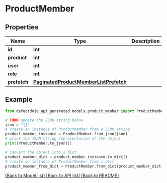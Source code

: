 # ProductMember


## Properties

Name | Type | Description | Notes
------------ | ------------- | ------------- | -------------
**id** | **int** |  | [readonly] 
**product** | **int** |  | 
**user** | **int** |  | 
**role** | **int** |  | 
**prefetch** | [**PaginatedProductMemberListPrefetch**](PaginatedProductMemberListPrefetch.md) |  | [optional] 

## Example

```python
from defectdojo_api_generated.models.product_member import ProductMember

# TODO update the JSON string below
json = "{}"
# create an instance of ProductMember from a JSON string
product_member_instance = ProductMember.from_json(json)
# print the JSON string representation of the object
print(ProductMember.to_json())

# convert the object into a dict
product_member_dict = product_member_instance.to_dict()
# create an instance of ProductMember from a dict
product_member_from_dict = ProductMember.from_dict(product_member_dict)
```
[[Back to Model list]](../README.md#documentation-for-models) [[Back to API list]](../README.md#documentation-for-api-endpoints) [[Back to README]](../README.md)


